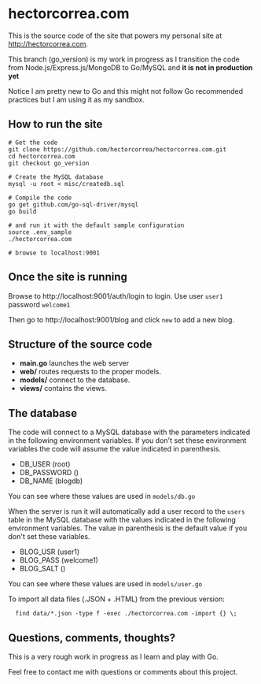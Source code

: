 hectorcorrea.com
================
This is the source code of the site that powers my personal site at http://hectorcorrea.com.

This branch (go_version) is my work in progress as I transition the code from
Node.js/Express.js/MongoDB to Go/MySQL and **it is not in production yet**

Notice I am pretty new to Go and this might not follow Go recommended
practices but I am using it as my sandbox.

How to run the site
------------

```
# Get the code
git clone https://github.com/hectorcorrea/hectorcorrea.com.git
cd hectorcorrea.com
git checkout go_version

# Create the MySQL database
mysql -u root < misc/createdb.sql

# Compile the code
go get github.com/go-sql-driver/mysql
go build  

# and run it with the default sample configuration
source .env_sample
./hectorcorrea.com

# browse to localhost:9001
```

Once the site is running
--------
Browse to http://localhost:9001/auth/login to login. Use user `user1` password
`welcome1`

Then go to http://localhost:9001/blog and click `new` to add a new blog.



Structure of the source code
----------------------------
* **main.go** launches the web server
* **web/** routes requests to the proper models.
* **models/** connect to the database.
* **views/** contains the views.


The database
--------------
The code will connect to a MySQL database with the parameters indicated in the
following environment variables. If you don't set these environment variables
the code will assume the value indicated in parenthesis.

* DB_USER (root)
* DB_PASSWORD ()
* DB_NAME (blogdb)

You can see where these values are used in `models/db.go`

When the server is run it will automatically add a user record to the
`users` table in the MySQL database with the values indicated in the
following environment variables. The value in parenthesis is the default
value if you don't set these variables.

* BLOG_USR (user1)
* BLOG_PASS (welcome1)
* BLOG_SALT ()

You can see where these values are used in `models/user.go`

To import all data files (.JSON + .HTML) from the previous version:

```
  find data/*.json -type f -exec ./hectorcorrea.com -import {} \;
```


Questions, comments, thoughts?
------------------------------
This is a very rough work in progress as I learn and play with Go.

Feel free to contact me with questions or comments about this project.

